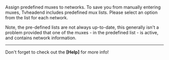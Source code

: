 Assign predefined muxes to networks. To save you from manually entering
muxes, Tvheadend includes predefined mux lists. Please select an option 
from the list for each network.

Note, the pre-defined lists are not always up-to-date, this generally 
isn't a problem provided that one of the muxes - in the predefined list - 
is active, and contains network information.

---

Don't forget to check out the **[Help]** for more info!

